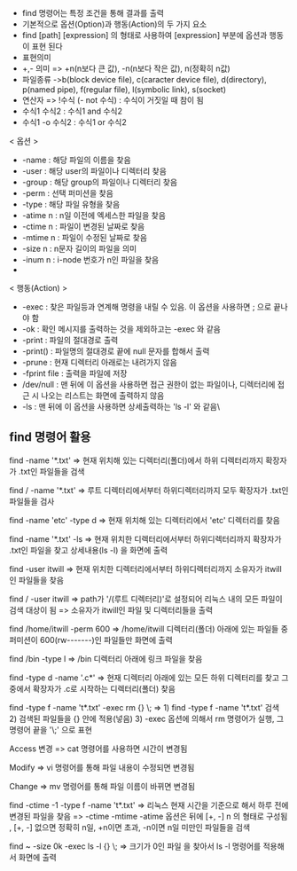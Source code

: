 - find 명령어는 특정 조건을 통해 결과를 출력
- 기본적으로 옵션(Option)과 행동(Action)의 두 가지 요소
- find \[path] \[expression] 의 형태로 사용하여 \[expression] 부분에 옵션과 행동이 표현 된다
- 표현의미
- +,- 의미 => +n(n보다 큰 값), -n(n보다 작은 값), n(정확히 n값)
- 파일종류 ->b(block device file), c(caracter device file), d(directory), p(named pipe), f(regular file), l(symbolic link), s(socket)
-  연산자 => !수식 (- not 수식) : 수식이 거짓일 때 참이 됨
- 수식1 수식2 : 수식1 and 수식2
- 수식1 -o 수식2 : 수식1 or 수식2

< 옵션 >
- -name : 해당 파일의 이름을 찾음
- -user : 해당 user의 파일이나 디렉터리 찾음
- -group : 해당 group의 파일이나 디렉터리 찾음
- -perm : 선택 퍼미션을 찾음
- -type : 해당 파일 유형을 찾음
- -atime n : n일 이전에 엑세스한 파일을 찾음
- -ctime n : 파일이 변경된 날짜로 찾음
- -mtime n : 파일이 수정된 날짜로 찾음
- -size n : n문자 길이의 파일을 의미
- -inum n : i-node 번호가 n인 파일을 찾음
- 
< 행동(Action) >
- -exec : 찾은 파일등과 연계해 명령을 내릴 수 있음. 이 옵션을 사용하면 \; 으로 끝나야 함
- -ok : 확인 메시지를 출력하는 것을 제외하고는 -exec 와 같음
- -print : 파일의 절대경로 출력
- -print() : 파일명의 절대경로 끝에 null 문자를 합해서 출력
- -prune : 현재 디렉터리 아래로는 내려가지 않음
- -fprint file : 출력을 파일에 저장
- /dev/null : 맨 뒤에 이 옵션을 사용하면 접근 권한이 없는 파일이나, 디렉터리에 접근 시 나오는 리스트는 화면에 출력하지 않음
- -ls : 맨 뒤에 이 옵션을 사용하면 상세출력하는 'ls -l' 와 같음\

##  find 명령어 활용 
find -name '\*.txt' 
=> 현재 위치해 있는 디렉터리(폴더)에서 하위 디렉터리까지 확장자가 .txt인 파일들을 검색

find / -name '\*.txt'
=> 루트 디렉터리에서부터 하위디렉터리까지 모두 확장자가 .txt인 파일들을 검사

find -name 'etc' -type d 
=> 현재 위치해 있는 디렉터리에서 'etc' 디렉터리를 찾음

find -name '\*.txt' -ls 
=> 현재 위치한 디렉터리에서부터 하위디렉터리까지 확장자가 .txt인 파일을 찾고 상세내용(ls -l) 을 화면에 출력

find -user itwill
=> 현재 위치한 디렉터리에서부터 하위디렉터리까지 소유자가 itwill인 파일들을 찾음

find / -user itwill
=> path가 '/(루트 디렉터리)'로 설정되어 리눅스 내의 모든 파일이 검색 대상이 됨
=> 소유자가 itwill인 파일 및 디렉터리들을 출력

find /home/itwill -perm 600
=> /home/itwill 디렉터리(폴더) 아래에 있는 파일들 중 퍼미션이 600(rw-------)인 파일들만 화면에 출력

find /bin -type l 
=> /bin 디렉터리 아래에 링크 파일을 찾음

find -type d -name '.c*'
=> 현재 디렉터리 아래에 있는 모든 하위 디렉터리를 찾고 그 중에서 확장자가 .c로 시작하는 디렉터리(폴더) 찾음

find -type f -name 't*.txt' -exec rm {} \\;
=> 1) find -type f -name 't*.txt' 검색
    2) 검색된 파일들을 {} 안에 적용(넣음)
    3) -exec 옵션에 의해서 rm 명령어가 실행, 그 명령어 끝을 '\\;' 으로 표현

Access 변경
=> cat 명령어를 사용하면 시간이 변경됨

Modify
=> vi 명령어를 통해 파일 내용이 수정되면 변경됨

Change
=> mv 명령어를 통해 파일 이름이 바뀌면 변경됨

 find -ctime -1 -type f -name 't*.txt'
=> 리눅스 현재 시간을 기준으로 해서 하루 전에 변경된 파일을 찾음
=> -ctime -mtime -atime 옵션은 뒤에 \[+, -] n 의 형태로 구성됨 , \[+, -] 없으면 정확히 n일, +n이면 초과, -n이면 n일 미만인 파일들을 검색

find ~ -size 0k -exec ls -l {} \\;
=> 크기가 0인 파일 을 찾아서 ls -l 명령어를 적용해서 화면에 출력